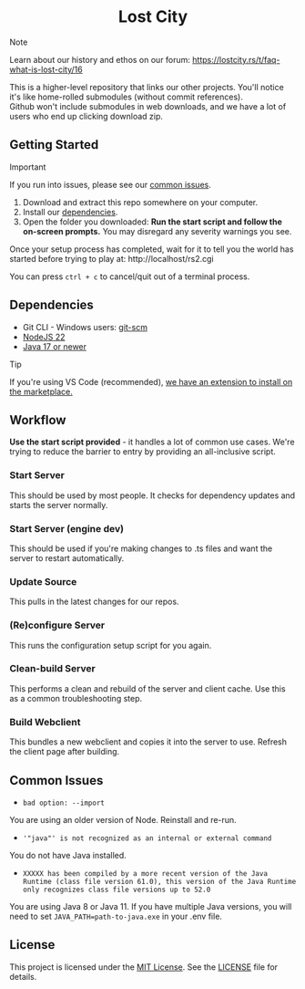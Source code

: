 <div align="center">
    <h1>Lost City</h1>
</div>

> [!NOTE]
> Learn about our history and ethos on our forum: https://lostcity.rs/t/faq-what-is-lost-city/16

This is a higher-level repository that links our other projects. You'll notice it's like home-rolled submodules (without commit references).  
Github won't include submodules in web downloads, and we have a lot of users who end up clicking download zip.

## Getting Started

> [!IMPORTANT]
> If you run into issues, please see our [common issues](#common-issues).

1. Download and extract this repo somewhere on your computer.
2. Install our [dependencies](#dependencies).
3. Open the folder you downloaded: **Run the start script and follow the on-screen prompts.** You may disregard any severity warnings you see.

Once your setup process has completed, wait for it to tell you the world has started before trying to play at: http://localhost/rs2.cgi

You can press `ctrl + c` to cancel/quit out of a terminal process.

## Dependencies

- Git CLI - Windows users: [git-scm](https://git-scm.com/)
- [NodeJS 22](https://nodejs.org/)
- [Java 17 or newer](https://adoptium.net/)

> [!TIP]
> If you're using VS Code (recommended), [we have an extension to install on the marketplace.](https://marketplace.visualstudio.com/items?itemName=2004scape.runescriptlanguage)

## Workflow

**Use the start script provided** - it handles a lot of common use cases. We're trying to reduce the barrier to entry by providing an all-inclusive script.

### Start Server

This should be used by most people. It checks for dependency updates and starts the server normally.

### Start Server (engine dev)

This should be used if you're making changes to .ts files and want the server to restart automatically.

### Update Source

This pulls in the latest changes for our repos.

### (Re)configure Server

This runs the configuration setup script for you again.

### Clean-build Server

This performs a clean and rebuild of the server and client cache. Use this as a common troubleshooting step.

### Build Webclient

This bundles a new webclient and copies it into the server to use. Refresh the client page after building.

## Common Issues

* `bad option: --import`  

You are using an older version of Node. Reinstall and re-run.

* `'"java"' is not recognized as an internal or external command`  

You do not have Java installed.

* `XXXXX has been compiled by a more recent version of the Java Runtime (class file version 61.0), this version of the Java Runtime only recognizes class file versions up to 52.0`  

You are using Java 8 or Java 11. If you have multiple Java versions, you will need to set `JAVA_PATH=path-to-java.exe` in your .env file.

## License
This project is licensed under the [MIT License](https://opensource.org/licenses/MIT). See the [LICENSE](LICENSE) file for details.
